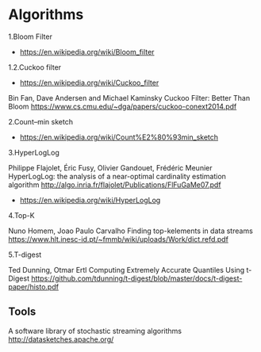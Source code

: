 Algorithms
==========

1.Bloom Filter

- https://en.wikipedia.org/wiki/Bloom_filter

1.2.Cuckoo filter

- https://en.wikipedia.org/wiki/Cuckoo_filter

Bin Fan, Dave Andersen and Michael Kaminsky
Cuckoo Filter: Better Than Bloom
https://www.cs.cmu.edu/~dga/papers/cuckoo-conext2014.pdf

2.Count–min sketch

- https://en.wikipedia.org/wiki/Count%E2%80%93min_sketch

3.HyperLogLog

Philippe Flajolet, Éric Fusy, Olivier Gandouet, Frédéric Meunier
HyperLogLog: the analysis of a near-optimal cardinality estimation algorithm
http://algo.inria.fr/flajolet/Publications/FlFuGaMe07.pdf

- https://en.wikipedia.org/wiki/HyperLogLog

4.Top-K

Nuno Homem, Joao Paulo Carvalho
Finding top-kelements in data streams
https://www.hlt.inesc-id.pt/~fmmb/wiki/uploads/Work/dict.refd.pdf

5.T-digest

Ted Dunning, Otmar Ertl
Computing Extremely Accurate Quantiles Using t-Digest 
https://github.com/tdunning/t-digest/blob/master/docs/t-digest-paper/histo.pdf

Tools
-----

A software library of stochastic streaming algorithms
http://datasketches.apache.org/
